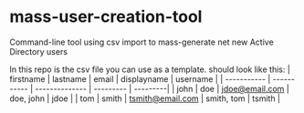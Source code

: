 # mass-user-creation-tool
Command-line tool using csv import to mass-generate net new Active Directory users

In this repo is the csv file you can use as a template.
should look like this: 
| firstname      | lastname    | email            | displayname | username |
| -----------    | ----------- | --------------   | ---------   | ---------|
| john           | doe         | jdoe@email.com   | doe, john   | jdoe     |
| tom            | smith       | tsmith@email.com | smith, tom  | tsmith   |
